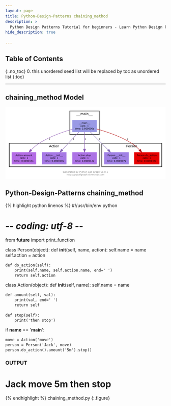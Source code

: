 ```yaml
---
layout: page
title: Python-Design-Patterns chaining_method
description: >
  Python Design Patterns Tutorial for beginners - Learn Python Design Patterns in simple and easy steps starting from basic to advanced concepts with examples ...
hide_description: true

---
```


## Table of Contents
{:.no_toc}
0. this unordered seed list will be replaced by toc as unordered list
{:toc}

---

## chaining_method Model

![](/courses/python-fesign-patterns/behavioral/viz/chaining_method.py.png)

## Python-Design-Patterns chaining_method

{% highlight python linenos %}
#!/usr/bin/env python
# -*- coding: utf-8 -*-

from __future__ import print_function

class Person(object):
    def __init__(self, name, action):
        self.name = name
        self.action = action

    def do_action(self):
        print(self.name, self.action.name, end=' ')
        return self.action

class Action(object):
    def __init__(self, name):
        self.name = name

    def amount(self, val):
        print(val, end=' ')
        return self

    def stop(self):
        print('then stop')

if __name__ == '__main__':

    move = Action('move')
    person = Person('Jack', move)
    person.do_action().amount('5m').stop()

### OUTPUT ###
# Jack move 5m then stop
{% endhighlight %}
chaining_method.py
{:.figure}

